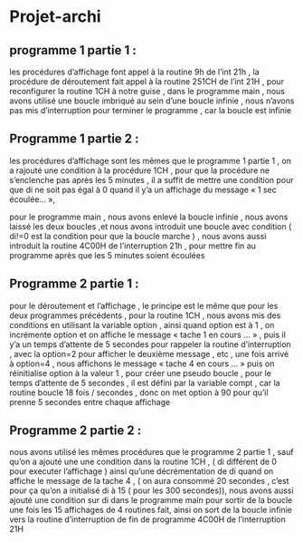 # Projet-archi
## programme 1 partie 1 : 


les procédures d’affichage font appel à la routine 9h de l’int 21h , 
la procédure de déroutement fait appel à la routine 251CH de l’int 21H , pour reconfigurer la routine 1CH à notre guise , 
dans le programme main , nous avons utilisé une boucle imbriqué au sein d’une boucle infinie , 
nous n’avons pas mis d’interruption pour terminer le programme , car la boucle est infinie 


## Programme 1 partie 2 : 


les procédures d’affichage sont les mêmes que le programme 1 partie 1 , 
 on a rajouté une condition à la procédure 1CH , pour que la procédure ne s’enclenche pas après les 5 minutes ,  il a suffit de mettre une condition pour que di ne soit pas égal à 0 quand il y’a un affichage du message « 1 sec écoulée... »,

pour le programme main , nous avons enlevé la boucle infinie , nous avons laissé les deux boucles ,et nous avons introduit une boucle avec condition ( di!=0 est la condition pour que la boucle marche ) , nous avons aussi introduit la routine 4C00H de l’interruption 21h , pour mettre fin au programme après que les 5 minutes soient écoulées 


## Programme 2 partie 1 : 


pour le déroutement et l’affichage , le principe est le même que pour les deux programmes précédents , pour la routine 1CH , nous avons mis des conditions en utilisant la variable option , 
ainsi quand option est à 1 , on incrémente option et on affiche le message «  tache 1 en cours ... » , 
puis il y’a un temps d’attente de 5 secondes pour rappeler la routine d’interruption , avec la option=2 pour afficher le deuxième message , etc , 
une fois arrivé à option=4 , nous affichons le message «  tache 4 en cours ... » puis on réinitialise option à la valeur 1 , pour créer une pseudo boucle , 
pour le temps d’attente de 5 secondes , il est défini par la variable compt ,  car la routine boucle 18 fois / secondes , donc on met option à  90 pour qu’il prenne 5 secondes entre chaque affichage 



## Programme 2 partie 2 : 
nous avons utilisé les mêmes procédures que le programme 2 partie  1 , sauf qu’on a ajouté une une condition dans la routine 1CH , ( di différent de 0 pour executer l’affichage ) ainsi qu’une décrémentation de di  quand on affiche le message de la tache 4 , ( on aura consommé 20 secondes , c’est pour ça qu’on a initialisé di à 15 ( pour les 300 secondes)), nous avons aussi ajouté une condition sur di dans le programme main  pour sortir de la boucle une fois les 15 affichages de 4 routines fait, ainsi on sort de la boucle infinie vers la routine d’interruption de fin de programme 4C00H de l’interruption 21H 
